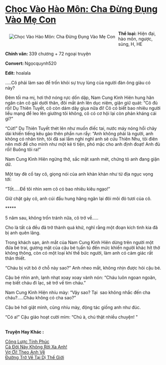 <a href="https://utruyen.com/truyen/choc-vao-hao-mon-cha-dung-dung-vao-me-con/17324/" title="Chọc Vào Hào Môn: Cha Đừng Đụng Vào Mẹ Con"><h1>Chọc Vào Hào Môn: Cha Đừng Đụng Vào Mẹ Con</h1></a><div style="display:table"><img align="right" style="float: left; padding: 10px;" src="https://utruyen.com/images/story/200x260/choc-vao-hao-mon-cha-dung-dung-vao-me-con.jpg" alt="Chọc Vào Hào Môn: Cha Đừng Đụng Vào Mẹ Con"><b>Thể loại:</b> Hiện đại, hào môn, ngược, sủng, H, HE<p></p><b>Chính văn: </b>339 chương + 72 ngoại truyện<p></p><b>Convert: </b>Ngọcquynh520<p></p><b>Edit:</b> hoalala<p></p>…..Cô phải làm sao để trốn khỏi sự truy lùng của người đàn ông giàu có này?<p></p>Đêm tối ma mị, hơi thở nóng rực dồn dập, Nam Cung Kình Hiên hung hăn ngăn cản cô gái dưới thân, đôi mắt ánh lên dục niệm, giận giữ quát: “Cô đủ rồi! Dụ Thiên Tuyết, cô còn dám dãy giụa nữa đi! Cô có biết bao nhiêu người liều mạng để leo lên giường tôi không, cô có cơ hội lại còn phản kháng cái gì?”<p></p>“Cút!” Dụ Thiên Tuyết thét lên như muốn điếc tai, nước máy nóng hổi chảy dài khiến tiếng kêu gào thên phần run rẩy: “Anh không phải là người, anh không có nhân tính, tôi đã sai lầm nghi nghĩ anh sẽ cứu Thiên Nhu, tôi điên nên mới để cho mình như một kẻ ti tiện, phó mặc cho anh định đoạt! Anh đủ rồi! Buông tôi ra!”<p></p>Nam Cung Kình Hiên ngừng thở, sắc mặt xanh mét, chứng tỏ anh đang giận dữ.<p></p>Một tay đè cổ tay cô, giọng nói của anh khàn khàn như từ địa ngục vọng tới: <p></p>“Tốt.....Để tôi nhìn xem cô có bao nhiêu kiêu ngạo!”<p></p>Giữ chặt gáy cô, anh cúi đầu hung hăng ngăn lại đôi môi đỏ tươi của cô.<p></p>*****<p></p>5 năm sau, không trốn tránh nữa, cô trở về.....<p></p>Cho là tất cả đều đã trở thành quá khứ, nghĩ rằng một đoạn kích tình kia đã bị anh quên lãng.<p></p>Trong khách sạn, ánh mắt của Nam Cung Kình Hiên dừng trên người một đứa bé trai, gương mặt của cậu bé tuấn tú đến mức khiến người khác hít thở không thông, còn có một loại khí thế bức người, làm anh có cảm giác rất thân thiết.<p></p>“Cháu bị vứt bỏ ở chỗ này sao?” Anh nheo mắt, không nhịn được hỏi cậu bé.<p></p>Cậu bé nhìn anh, lạnh nhạt xoay xoay vành nón: “Cháu luôn ngoan ngoãn, mẹ biết cháu đi lạc, sẽ trở về tìm cháu.”<p></p>Nam Cung Kình Hiện nhíu mày: “Vậy sao? Tại  sao không nhắc đến cha cháu?.....Cháu không có cha sao?”<p></p>Cậu bé hơi giật mình, cũng nhíu mày, động tác giống anh như đúc.<p></p>“Có a!” Cậu giảo hoạt cười mỉm: “Chú à, chú thật nhiều chuyện! "</div><p><br><b>Truyện Hay Khác :</b></p><a href="https://utruyen.com/truyen/cong-luoc-tinh-phuc/17010/" alt="Công Lược Tính Phúc">Công Lược Tính Phúc</a><br/><a href="https://github.com/quanluxury/ngontinhhot/tree/master/truyenhay/19293/" alt="Cả Đời Này Không Rời Xa Anh!">Cả Đời Này Không Rời Xa Anh!</a><br/><a href="https://github.com/quanluxury/ngontinhhot/tree/master/truyenhay/19095/" alt="Vợ Ơi! Theo Anh Về">Vợ Ơi! Theo Anh Về</a><br/><a href="https://github.com/quanluxury/ngontinhhot/tree/master/truyenhay/17564/" alt="Đường Trở Về Tại Dị Thế Giới">Đường Trở Về Tại Dị Thế Giới</a><br/>